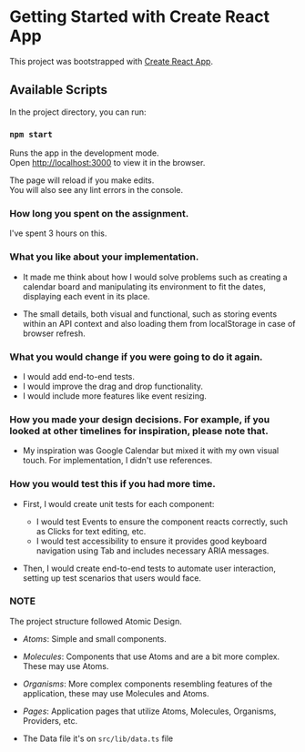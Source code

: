 # Getting Started with Create React App

This project was bootstrapped with [Create React App](https://github.com/facebook/create-react-app).

## Available Scripts

In the project directory, you can run:

### `npm start`

Runs the app in the development mode.\
Open [http://localhost:3000](http://localhost:3000) to view it in the browser.

The page will reload if you make edits.\
You will also see any lint errors in the console.


### How long you spent on the assignment.
I've spent 3 hours on this.

### What you like about your implementation.

- It made me think about how I would solve problems such as creating a calendar board and manipulating its environment to fit the dates, displaying each event in its place.

- The small details, both visual and functional, such as storing events within an API context and also loading them from localStorage in case of browser refresh.
### What you would change if you were going to do it again.
- I would add end-to-end tests.
- I would improve the drag and drop functionality.
- I would include more features like event resizing.

### How you made your design decisions. For example, if you looked at other timelines for inspiration, please note that.
- My inspiration was Google Calendar but mixed it with my own visual touch. For implementation, I didn't use references.

### How you would test this if you had more time.
- First, I would create unit tests for each component:
   - I would test Events to ensure the component reacts correctly, such as Clicks for text editing, etc.
   - I would test accessibility to ensure it provides good keyboard navigation using Tab and includes necessary ARIA messages.

- Then, I would create end-to-end tests to automate user interaction, setting up test scenarios that users would face.


### NOTE
The project structure followed Atomic Design.

- *Atoms*: Simple and small components.

- *Molecules*: Components that use Atoms and are a bit more complex. These may use Atoms.

- *Organisms*: More complex components resembling features of the application, these may use Molecules and Atoms.

- *Pages*: Application pages that utilize Atoms, Molecules, Organisms, Providers, etc.


- The Data file it's on `src/lib/data.ts` file